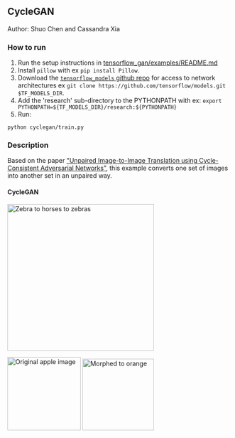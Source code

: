## CycleGAN

Author: Shuo Chen and Cassandra Xia

### How to run


1.  Run the setup instructions in [tensorflow_gan/examples/README.md](https://github.com/tensorflow/gan/blob/master/tensorflow_gan/examples/README.md#steps-to-run-an-example)
1.  Install `pillow` with ex `pip install Pillow`.
1.  Download the
    [`tensorflow_models` github repo](https://github.com/tensorflow/models) for
    access to network architectures ex `git clone
    https://github.com/tensorflow/models.git $TF_MODELS_DIR`.
1.  Add the 'research' sub-directory to the PYTHONPATH with ex: `export
    PYTHONPATH=${TF_MODELS_DIR}/research:${PYTHONPATH}`
1.  Run:

```
python cyclegan/train.py
```

### Description

Based on the paper ["Unpaired Image-to-Image Translation using Cycle-Consistent
Adversarial Networks"](https://arxiv.org/abs/1703.10593), this example converts
one set of images into another set in an unpaired way.

#### CycleGAN

<img src="g3doc/images/z2h2z.png" title="Zebra to horses to zebras" width="330" />

<img src="g3doc/images/a.png" title="Original apple image" width="165" /> <img src="g3doc/images/o.png" title="Morphed to orange" width="161" />
